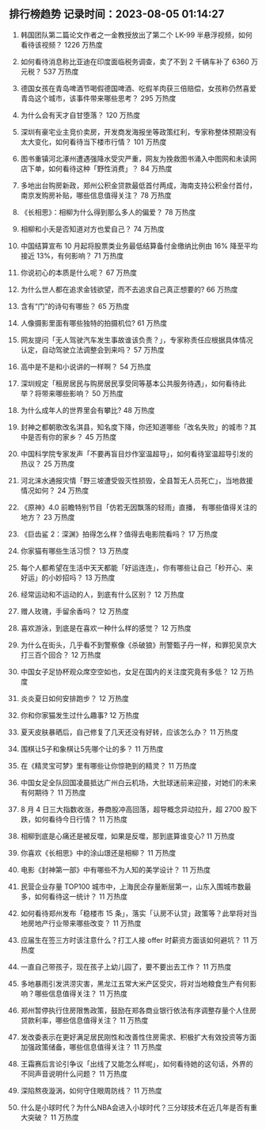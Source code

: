 
## 排行榜趋势 记录时间：2023-08-05 01:14:27
  
  1. 韩国团队第二篇论文作者之一金教授放出了第二个 LK-99 半悬浮视频，如何看待该视频？ 1226 万热度
    
  2. 如何看待消息称比亚迪在印度面临税务调查，卖了不到 2 千辆车补了 6360 万元税？ 537 万热度
    
  3. 德国女孩在青岛啤酒节喝假德国啤酒、吃假羊肉获三倍赔偿，女孩称仍然喜爱青岛这个城市，该事件带来哪些思考？ 295 万热度
    
  4. 为什么会有天才自甘堕落？ 120 万热度
    
  5. 深圳有豪宅业主竞价卖房，开发商发海报坐等政策红利，专家称整体预期没有太大变化，如何看待当下楼市行情？ 101 万热度
    
  6. 图书重镇河北涿州遭遇强降水受灾严重，网友为挽救图书涌入中图网和未读网店下单，如何看待这种「野性消费」？ 84 万热度
    
  7. 多地出台购房新政，郑州公积金贷款最低首付两成，海南支持公积金付首付，南京发购房补贴，哪些信息值得关注？ 78 万热度
    
  8. 《长相思》：相柳为什么得到那么多人的偏爱？ 78 万热度
    
  9. 相柳和小夭是否知道对方也爱自己？ 74 万热度
    
  10. 中国结算宣布 10 月起将股票类业务最低结算备付金缴纳比例由 16% 降至平均接近 13%，有何影响？ 71 万热度
    
  11. 你说初心的本质是什么呢？ 67 万热度
    
  12. 为什么世人都在追求金钱欲望，而不去追求自己真正想要的? 66 万热度
    
  13. 含有“门”的诗句有哪些？ 65 万热度
    
  14. 人像摄影里面有哪些独特的拍摄机位? 61 万热度
    
  15. 网友提问「无人驾驶汽车发生事故谁该负责？」，专家称责任应根据具体情况认定，自动驾驶立法调整会到来吗？ 57 万热度
    
  16. 高中是不是和小说讲的一样啊？ 54 万热度
    
  17. 深圳规定「租房居民与购房居民享受同等基本公共服务待遇」，如何看待此举？将带来哪些影响？ 50 万热度
    
  18. 为什么成年人的世界里会有攀比? 48 万热度
    
  19. 封神之都朝歌改名淇县，知名度下降，你还知道哪些「改名失败」的城市？其中是否有你的家乡？ 45 万热度
    
  20. 中国科学院专家发声「不要再盲目炒作室温超导」，如何看待室温超导引发的热议？ 25 万热度
    
  21. 河北涞水通报灾情「野三坡遭受毁灭性损毁，全县暂无人员死亡」，当地救援情况如何？ 24 万热度
    
  22. 《原神》4.0 前瞻特别节目「仿若无因飘落的轻雨」直播， 有哪些值得关注的地方？ 23 万热度
    
  23. 《巨齿鲨 2：深渊》拍得怎么样？值得去电影院看吗？ 17 万热度
    
  24. 你家猫有哪些生活习惯？ 13 万热度
    
  25. 每个人都希望在生活中天天都能「好运连连」，你有哪些让自己「秒开心、来好运」的小妙招吗？ 13 万热度
    
  26. 经常运动和不运动的人，到底有什么区别？ 12 万热度
    
  27. 赠人玫瑰，手留余香吗？ 12 万热度
    
  28. 喜欢游泳，到底是在喜欢一种什么样的感觉？ 12 万热度
    
  29. 为什么在街头，几乎看不到警察像《杀破狼》刑警甄子丹一样，和罪犯吴京大打三百个回合？ 12 万热度
    
  30. 中国女子足协杯观众席空空如也，女足在国内的关注度究竟有多低？ 12 万热度
    
  31. 炎炎夏日如何安排跑步？ 12 万热度
    
  32. 你和你家猫发生过什么趣事? 12 万热度
    
  33. 夏天皮肤暴晒后，自己修复了几天还没有好转，应该怎么办？ 11 万热度
    
  34. 围棋让5子和象棋让5先哪个让的多？ 11 万热度
    
  35. 在《精灵宝可梦》里有哪些让你惊艳到的精灵？ 11 万热度
    
  36. 中国女足全队回国凌晨抵达广州白云机场，大批球迷前来迎接，对她们的未来有何期待？ 11 万热度
    
  37. 8 月 4 日三大指数收涨，券商股冲高回落，超导概念异动拉升，超 2700 股下跌，如何看待今日行情？ 11 万热度
    
  38. 相柳到底是心痛还是被反噬，如果是反噬，那到底算谁变心? 11 万热度
    
  39. 你喜欢《长相思》中的涂山璟还是相柳？ 11 万热度
    
  40. 电影《封神第一部》中有哪些不为人知的美学设计？ 11 万热度
    
  41. 民营企业存量 TOP100 城市中，上海民企存量断层第一，山东入围城市数最多，如何看待这一统计？ 11 万热度
    
  42. 如何看待郑州发布「稳楼市 15 条」，落实「认房不认贷」政策等？此举将对当地房地产行业带来哪些改变？ 11 万热度
    
  43. 应届生在签三方时该注意什么？打工人接 offer 时薪资方面该如何避坑？ 11 万热度
    
  44. 一直自己带孩子，现在孩子上幼儿园了，要不要出去工作？ 11 万热度
    
  45. 多地暴雨引发洪涝灾害，黑龙江五常大米产区受灾，将对当地粮食生产有何影响？哪些信息值得关注？ 11 万热度
    
  46. 郑州暂停执行住房限售政策，鼓励在郑各商业银行依法有序调整存量个人住房贷款利率，哪些信息值得关注？ 11 万热度
    
  47. 发改委表示在更好满足居民刚性和改善性住房需求、积极扩大有效投资等方面加强政策储备，哪些信息值得关注？ 11 万热度
    
  48. 王霜赛后言论引争议「出线了又能怎么样呢」，如何看待她的这句话，外界的不同声音说明什么问题？ 11 万热度
    
  49. 深陷熬夜漩涡，如何守住眼周防线？ 11 万热度
    
  50. 什么是小球时代？为什么NBA会进入小球时代？三分球技术在近几年是否有重大突破？ 11 万热度
    